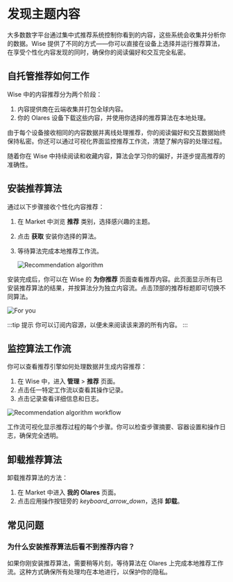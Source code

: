 
# 发现主题内容

大多数数字平台通过集中式推荐系统控制你看到的内容，这些系统会收集并分析你的数据。Wise 提供了不同的方式——你可以直接在设备上选择并运行推荐算法，在享受个性化内容发现的同时，确保你的阅读偏好和交互完全私密。

## 自托管推荐如何工作

Wise 中的内容推荐分为两个阶段：

1. 内容提供商在云端收集并打包全球内容。
2. 你的 Olares 设备下载这些内容，并使用你选择的推荐算法在本地处理。

由于每个设备接收相同的内容数据并离线处理推荐，你的阅读偏好和交互数据始终保持私密。你还可以通过可视化界面监控推荐工作流，清楚了解内容的处理过程。

随着你在 Wise 中持续阅读和收藏内容，算法会学习你的偏好，并逐步提高推荐的准确性。

## 安装推荐算法

通过以下步骤接收个性化内容推荐：

1. 在 Market 中浏览 **推荐** 类别，选择感兴趣的主题。
2. 点击 **获取** 安装你选择的算法。
3. 等待算法完成本地推荐工作流。

   ![Recommendation algorithm](/images/manual/tasks/install-recommendation.png)

安装完成后，你可以在 Wise 的 **为你推荐** 页面查看推荐内容。此页面显示所有已安装推荐算法的结果，并按算法分为独立内容流。点击顶部的推荐标题即可切换不同算法。

![For you](/images/manual/tasks/for-you.png)

:::tip 提示
你可以订阅内容源，以便未来阅读该来源的所有内容。
:::

## 监控算法工作流

你可以查看推荐引擎如何处理数据并生成内容推荐：

1. 在 Wise 中，进入 **管理** > **推荐** 页面。
2. 点击任一特定工作流以查看其操作记录。
3. 点击记录查看详细信息和日志。

![Recommendation algorithm workflow](/images/manual/tasks/recommendation-algorithm-workflow.png)

工作流可视化显示推荐过程的每个步骤。你可以检查步骤摘要、容器设置和操作日志，确保完全透明。

## 卸载推荐算法

卸载推荐算法的方法：

1. 在 Market 中进入 **我的 Olares** 页面。
2. 点击应用操作按钮旁的 <i class="material-icons">keyboard_arrow_down</i>，选择 **卸载**。

## 常见问题

### 为什么安装推荐算法后看不到推荐内容？

如果你刚安装推荐算法，需要稍等片刻，等待算法在 Olares 上完成本地推荐工作流。这种方式确保所有处理均在本地进行，以保护你的隐私。